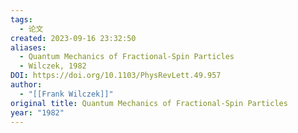```yaml
---
tags:
  - 论文
created: 2023-09-16 23:32:50
aliases:
  - Quantum Mechanics of Fractional-Spin Particles
  - Wilczek, 1982
DOI: https://doi.org/10.1103/PhysRevLett.49.957
author:
  - "[[Frank Wilczek]]"
original title: Quantum Mechanics of Fractional-Spin Particles
year: "1982"
---
```

